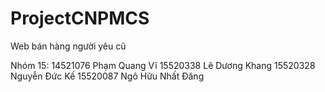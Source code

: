 # ProjectCNPMCS

Web bán hàng người yêu cũ

Nhóm 15: 
14521076 Phạm Quang Vĩ
15520338 Lê Dương Khang
15520328 Nguyễn Đức Kế
15520087 Ngô Hữu Nhất Đăng
